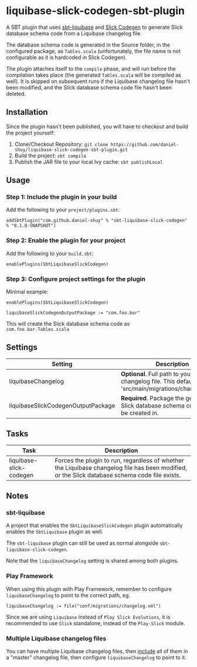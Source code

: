 # liquibase-slick-codegen-sbt-plugin
A SBT plugin that uses [sbt-liquibase](https://github.com/sbtliquibase/sbt-liquibase-plugin) and [Slick Codegen](http://slick.lightbend.com/doc/3.1.1/code-generation.html) to generate Slick database schema code from a Liquibase changelog file.

The database schema code is generated in the Source folder, in the configured package, as `Tables.scala` (unfortunately, the file name is not configurable as it is hardcoded in Slick Codegen).

The plugin attaches itself to the `compile` phase, and will run before the compilation takes place (the generated `Tables.scala` will be compiled as well).
It is skipped on subsequent runs if the Liquibase changelog file hasn't been modified, and the Slick database schema code file hasn't been deleted.

## Installation

Since the plugin hasn't been published, you will have to checkout and build the project yourself:
1. Clone/Checkout Repository: `git clone https://github.com/daniel-shuy/liquibase-slick-codegen-sbt-plugin.git`
2. Build the project: `sbt compile`
3. Publish the JAR file to your local Ivy cache: `sbt publishLocal`

## Usage

### Step 1: Include the plugin in your build

Add the following to your `project/plugins.sbt`:

    addSbtPlugin("com.github.daniel-shuy" % "sbt-liquibase-slick-codegen" % "0.1.0-SNAPSHOT")

### Step 2: Enable the plugin for your project

Add the following to your `build.sbt`:

    enablePlugins(SbtLiquibaseSlickCodegen)

### Step 3: Configure project settings for the plugin

Minimal example:

    enablePlugins(SbtLiquibaseSlickCodegen)
    
    liquibaseSlickCodegenOutputPackage := "com.foo.bar"

This will create the Slick database schema code as `com.foo.bar.Tables.scala`

## Settings

| Setting                            | Description                                                                                                     |
| ---------------------------------- | --------------------------------------------------------------------------------------------------------------- |
| liquibaseChangelog                 | __Optional__. Full path to your Liquibase changelog file. This defaults to 'src/main/migrations/changelog.xml'. |
| liquibaseSlickCodegenOutputPackage | __Required__. Package the generated Slick database schema code should be created in.                            |

## Tasks

| Task                    | Description                                                                                                                                    |
| ----------------------- | ---------------------------------------------------------------------------------------------------------------------------------------------- |
| liquibase-slick-codegen | Forces the plugin to run, regardless of whether the Liquibase changelog file has been modified, or the Slick database schema code file exists. |

## Notes

### sbt-liquibase
A project that enables the `SbtLiquibaseSlickCodegen` plugin automatically enables the `SbtLiquibase` plugin as well.

The `sbt-liquibase` plugin can still be used as normal alongside `sbt-liquibase-slick-codegen`.

Note that the `liquibaseChangelog` setting is shared among both plugins.

### Play Framework
When using this plugin with Play Framework, remember to configure `liquibaseChangelog` to point to the correct path, eg.

    liquibaseChangelog := file("conf/migrations/changelog.xml")

Since we are using `Liquibase` instead of `Play Slick Evolutions`, it is recommended to use `Slick` standalone, instead of the `Play-Slick` module.

### Multiple Liquibase changelog files
You can have multiple Liquibase changelog files, then [include](http://www.liquibase.org/documentation/include.html) all of them in a "master" changelog file, then configure `liquibaseChangelog` to point to it.
